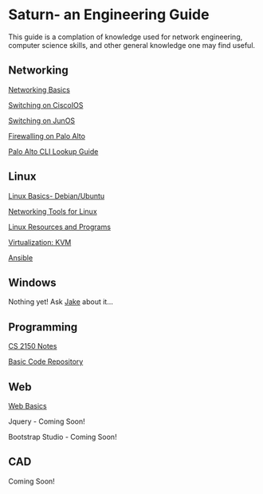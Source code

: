 # Saturn- an Engineering Guide
This guide is a complation of knowledge used for network engineering, computer science skills, and other general knowledge one may find useful.
## Networking
[Networking Basics](networking_basics.md)

[Switching on CiscoIOS](switching_ciscoios.md)

[Switching on JunOS](switching_junos.md)

[Firewalling on Palo Alto](firewalling_paloalto.md)

[Palo Alto CLI Lookup Guide](firewalling_paloalto_lookup.md)

## Linux
[Linux Basics- Debian/Ubuntu](linux_basics_deb.md)

[Networking Tools for Linux](networkingtools_linux.md)

[Linux Resources and Programs](linux_resources.md)

[Virtualization: KVM](kvm.md)

[Ansible](ansible.md)

## Windows
Nothing yet!  Ask [Jake](https://github.com/ion28) about it...

## Programming
[CS 2150 Notes](2150_notes.md)

[Basic Code Repository](code_repo.md)

## Web
[Web Basics](web_basics.md)

Jquery - Coming Soon!

Bootstrap Studio - Coming Soon!

## CAD
Coming Soon!

